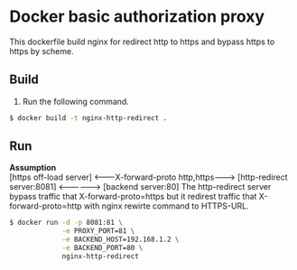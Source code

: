 # Docker basic authorization proxy

This dockerfile build nginx for redirect http to https and bypass https to https by scheme.

## Build

1. Run the following command.
```bash
$ docker build -t nginx-http-redirect .
```

## Run

**Assumption**  
[https off-load server] <---X-forward-proto http,https---> [http-redirect server:8081] <------> [backend server:80]
The http-redirect server bypass traffic that X-forward-proto=https but it redirest traffic that X-forward-proto=http with nginx rewirte command to HTTPS-URL.
```bash
$ docker run -d -p 8081:81 \
             -e PROXY_PORT=81 \
             -e BACKEND_HOST=192.168.1.2 \
             -e BACKEND_PORT=80 \
             nginx-http-redirect
```
